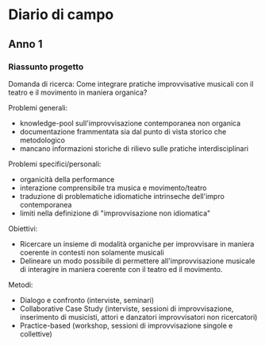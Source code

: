 # Diario di campo

## Anno 1

### Riassunto progetto

Domanda di ricerca: Come integrare pratiche improvvisative musicali con il teatro e il movimento in maniera organica?

Problemi generali: 

- knowledge-pool sull'improvvisazione contemporanea non organica
- documentazione frammentata sia dal punto di vista storico che metodologico
- mancano informazioni storiche di rilievo sulle pratiche interdisciplinari

Problemi specifici/personali:

- organicità della performance
- interazione comprensibile tra musica e movimento/teatro
- traduzione di problematiche idiomatiche intrinseche dell'impro contemporanea
- limiti nella definizione di "improvvisazione non idiomatica"

Obiettivi:

- Ricercare un insieme di modalità organiche per improvvisare in maniera coerente in contesti non solamente musicali
- Delineare un modo possibile di permettere all'improvvisazione musicale di interagire in maniera coerente con il teatro ed il movimento.

Metodi:

- Dialogo e confronto (interviste, seminari)
- Collaborative Case Study (interviste, sessioni di improvvisazione, inserimento di musicisti, attori e danzatori improvvisatori non ricercatori)
- Practice-based (workshop, sessioni di improvvisazione singole e collettive)